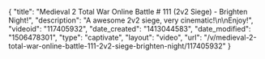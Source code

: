 {
    "title": "Medieval 2 Total War Online Battle # 111 (2v2 Siege) - Brighten Night!",
    "description": "A awesome 2v2 siege, very cinematic!\n\nEnjoy!",
    "videoid": "117405932",
    "date_created": "1413044583",
    "date_modified": "1506478301",
    "type": "captivate",
    "layout": "video",
    "url": "\/v\/medieval-2-total-war-online-battle-111-2v2-siege-brighten-night\/117405932"
}